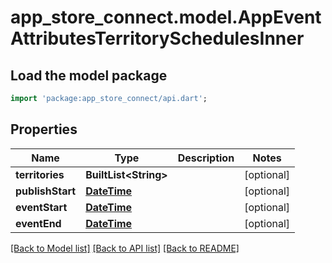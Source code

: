 # app_store_connect.model.AppEventAttributesTerritorySchedulesInner

## Load the model package
```dart
import 'package:app_store_connect/api.dart';
```

## Properties
Name | Type | Description | Notes
------------ | ------------- | ------------- | -------------
**territories** | **BuiltList&lt;String&gt;** |  | [optional] 
**publishStart** | [**DateTime**](DateTime.md) |  | [optional] 
**eventStart** | [**DateTime**](DateTime.md) |  | [optional] 
**eventEnd** | [**DateTime**](DateTime.md) |  | [optional] 

[[Back to Model list]](../README.md#documentation-for-models) [[Back to API list]](../README.md#documentation-for-api-endpoints) [[Back to README]](../README.md)


